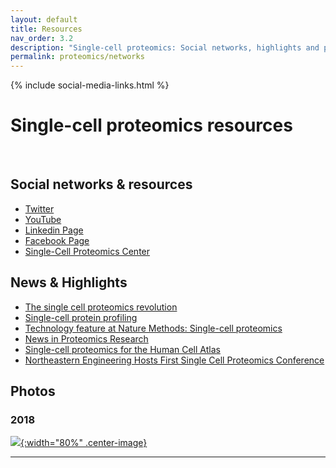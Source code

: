 ```yaml
---
layout: default
title: Resources
nav_order: 3.2
description: "Single-cell proteomics: Social networks, highlights and pictures"
permalink: proteomics/networks
---
```

{% include social-media-links.html %}

# Single-cell proteomics resources


&nbsp;

## Social networks & resources

* [Twitter](https://twitter.com/SCP_meeting)
* [YouTube](https://YouTube.single-cell.net/)
* [Linkedin Page](https://www.linkedin.com/groups/8618946/)
* [Facebook Page](https://www.facebook.com/Single.Cell.Proteomics/)
* [Single-Cell Proteomics Center](https://center.single-cell.net/)



## News & Highlights
* [The single cell proteomics revolution](https://www.bioanalysis-zone.com/2020/02/11/single-cell-proteomics-revolution_bo/)
* [Single-cell protein profiling](https://science.sciencemag.org/content/367/6477/522.11)
* [Technology feature at Nature Methods: Single-cell proteomics ](https://www.nature.com/articles/s41592-019-0540-6)
* [News in Proteomics Research](http://proteomicsnews.blogspot.com/2019/12/over-1000-single-cell-proteomes-2700.html)
* [Single-cell proteomics for the Human Cell Atlas](https://news.northeastern.edu/2019/07/08/northeastern-university-proteomics-researcher-receives-grant-from-chan-zuckerberg-initiative-to-help-map-all-cells-in-the-human-body-to-better-understand-cancer-diabetes-and-other-diseases/)
 * [Northeastern Engineering Hosts First Single Cell Proteomics Conference](https://coe.northeastern.edu/news/northeastern-engineering-hosts-first-single-cell-proteomics-conference/)


## Photos
### 2018
 [![]({{site.baseurl}}/proteomics/photos/SCP2018_Group_Picture.JPG){:width="80%" .center-image}](https://coe.northeastern.edu/news/northeastern-engineering-hosts-first-single-cell-proteomics-conference/)





------------
